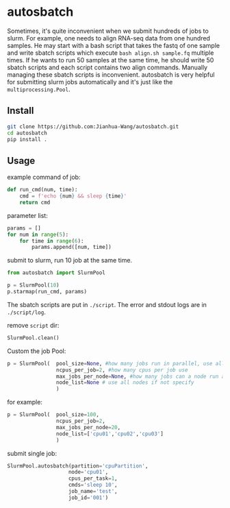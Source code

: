 # autosbatch

Sometimes, it's quite inconvenient when we submit hundreds of jobs to slurm. For example, one needs to align RNA-seq data from one hundred samples. He may start with a bash script that takes the fastq of one sample and write sbatch scripts which execute `bash align.sh sample.fq` multiple times. If he wants to run 50 samples at the same time, he should write 50 sbatch scripts and each script contains two align commands. Manually managing these sbatch scripts is inconvenient. autosbatch is very helpful for submitting slurm jobs automatically and it's just like the `multiprocessing.Pool`.

## Install

```bash
git clone https://github.com:Jianhua-Wang/autosbatch.git
cd autosbatch
pip install .
```

## Usage

example command of job:

```python
def run_cmd(num, time):
    cmd = f'echo {num} && sleep {time}'
    return cmd
```

parameter list:

```python
params = []
for num in range(5):
    for time in range(6):
        params.append([num, time])
```

submit to slurm, run 10 job at the same time.

```python
from autosbatch import SlurmPool

p = SlurmPool(10)
p.starmap(run_cmd, params)
```

The sbatch scripts are put in `./script`. The error and stdout logs are in `./script/log`.

remove `script` dir:

```python
SlurmPool.clean()
```

Custom the job Pool:

```python
p = SlurmPool(  pool_size=None, #how many jobs run in parallel, use all resources if not specify.
                ncpus_per_job=2, #how many cpus per job use
                max_jobs_per_node=None, #how many jobs can a node run at most
                node_list=None # use all nodes if not specify
                )
```
for example:
```python
p = SlurmPool(  pool_size=100,
                ncpus_per_job=2,
                max_jobs_per_node=20,
                node_list=['cpu01','cpu02','cpu03']
                )
```

submit single job:

```python
SlurmPool.autosbatch(partition='cpuPartition',
                    node='cpu01',
                    cpus_per_task=1,
                    cmds='sleep 10',
                    job_name='test',
                    job_id='001')

```
